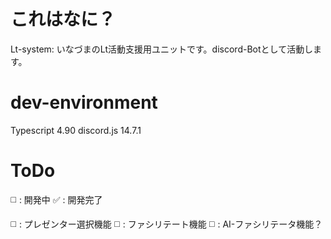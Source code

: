 # これはなに？
Lt-system: いなづまのLt活動支援用ユニットです。discord-Botとして活動します。

# dev-environment

Typescript 4.90
discord.js 14.7.1

# ToDo
◻️ : 開発中
✅ : 開発完了

◻️ : プレゼンター選択機能
◻️ : ファシリテート機能
◻️ : AI-ファシリテータ機能？

